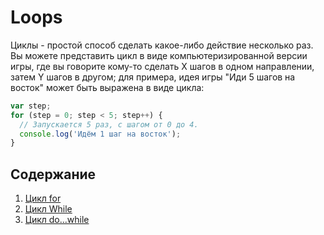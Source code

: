# Loops

Циклы - простой способ сделать какое-либо действие несколько раз. Вы можете представить цикл в виде компьютеризированной версии игры, где вы говорите кому-то сделать X шагов в одном направлении, затем Y шагов в другом; для примера, идея игры "Иди 5 шагов на восток" может быть выражена в виде цикла:

```javascript
var step;
for (step = 0; step < 5; step++) {
  // Запускается 5 раз, с шагом от 0 до 4.
  console.log('Идём 1 шаг на восток');
}
```

## Содержание

1. [Цикл for](for.md)
2. [Цикл While](while.md)
3. [Цикл do...while](do...while.md)

